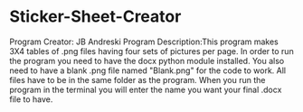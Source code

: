 # Sticker-Sheet-Creator
Program Creator: JB Andreski
Program Description:This program makes 3X4 tables of .png files having four sets of 
	pictures per page. In order to run the program you need to have the docx python module
	installed. You also need to have a blank .png file named "Blank.png" for the code to work.
	All files have to be in the same folder as the program. When you run the program in 
	the terminal you will enter the name you want your final .docx file to have. 
